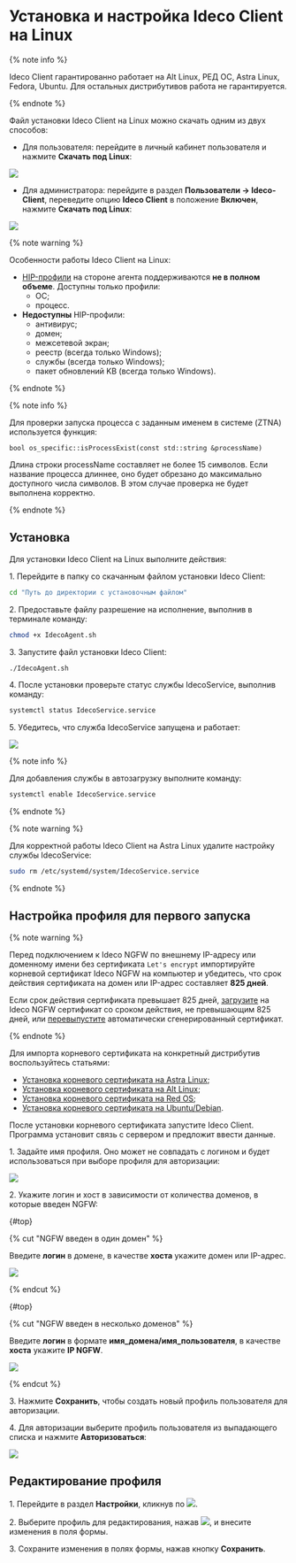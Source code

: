 # Установка и настройка Ideco Client на Linux

{% note info %}

Ideco Client гарантированно работает на Alt Linux, РЕД ОС, Astra Linux, Fedora, Ubuntu. Для остальных дистрибутивов работа не гарантируется.

{% endnote %}

Файл установки Ideco Client на Linux можно скачать одним из двух способов:

* Для пользователя: перейдите в личный кабинет пользователя и нажмите **Скачать под Linux**:

![](../../../../_images/ideco-client7.png)

* Для администратора: перейдите в раздел **Пользователи -> Ideco-Client**, переведите опцию **Ideco Client** в положение **Включен**, нажмите **Скачать под Linux**:

![](../../../../_images/ideco-client5.png)

{% note warning %}

Особенности работы Ideco Client на Linux:

* [HIP-профили](../../../../ngfw/settings/users/hip-profiles.md) на стороне агента поддерживаются **не в полном объеме**. Доступны только профили:
    * ОС;
    * процесс.
* **Недоступны** HIP-профили:
    * антивирус;
    * домен;
    * межсетевой экран;
    * реестр (всегда только Windows);
    * службы (всегда только Windows);
    * пакет обновлений KB (всегда только Windows).

{% endnote %}

{% note info %}

Для проверки запуска процесса с заданным именем в системе (ZTNA) используется функция:

```
bool os_specific::isProcessExist(const std::string &processName)
```

Длина строки processName составляет не более 15 символов. Если название процесса длиннее, оно будет обрезано до максимально доступного числа символов. В этом случае проверка не будет выполнена корректно.

{% endnote %}

## Установка

Для установки Ideco Client на Linux выполните действия:

1\. Перейдите в папку со скачанным файлом установки Ideco Client:

```bash
cd "Путь до директории с установочным файлом"
```

2\. Предоставьте файлу разрешение на исполнение, выполнив в терминале команду:

```bash
chmod +x IdecoAgent.sh
```

3\. Запустите файл установки Ideco Client:

```bash
./IdecoAgent.sh
```

4\. После установки проверьте статус службы IdecoService, выполнив команду:

```bash
systemctl status IdecoService.service
```

5\. Убедитесь, что служба IdecoService запущена и работает:

![](../../../../_images/ideco-client-linux2.png)

{% note info %}

Для добавления службы в автозагрузку выполните команду:

```bash
systemctl enable IdecoService.service
```

{% endnote %}

{% note warning %}

Для корректной работы Ideco Client на Astra Linux удалите настройку службы IdecoService:

```bash
sudo rm /etc/systemd/system/IdecoService.service
```

{% endnote %}

## Настройка профиля для первого запуска

{% note warning %}

Перед подключением к Ideco NGFW по внешнему IP-адресу или доменному имени без сертификата `Let's encrypt` импортируйте корневой сертификат Ideco NGFW на компьютер и убедитесь, что срок действия сертификата на домен или IP-адрес составляет **825 дней**.

Если срок действия сертификата превышает 825 дней, [загрузите](../../../../ngfw/settings/services/certificates/upload-ssl-certificate-to-server.md) на Ideco NGFW сертификат со сроком действия, не превышающим 825 дней, или [перевыпустите](../../../../ngfw/settings/services/certificates/README.md#процесс-перевыпуска-сертификата) автоматически сгенерированный сертификат.

{% endnote %}

Для импорта корневого сертификата на конкретный дистрибутив воспользуйтесь статьями:

* [Установка корневого сертификата на Astra Linux](https://wiki.astralinux.ru/termidesk-help/4.3.1/dokumentatsiya/ekspluatatsionnaya-dokumentatsiya/termidesk-nastrojka-programmnogo-kompleksa/sistemnye-nastrojki/ustanovka-kornevogo-sertifikata-tsentra-sertifikatsii-v-termidesk);
* [Установка корневого сертификата на Alt Linux](https://www.altlinux.org/%D0%A3%D1%81%D1%82%D0%B0%D0%BD%D0%BE%D0%B2%D0%BA%D0%B0_%D0%BA%D0%BE%D1%80%D0%BD%D0%B5%D0%B2%D0%BE%D0%B3%D0%BE_%D1%81%D0%B5%D1%80%D1%82%D0%B8%D1%84%D0%B8%D0%BA%D0%B0%D1%82%D0%B0);
* [Установка корневого сертификата на Red OS](https://redos.red-soft.ru/base/redos-7_3/7_3-security/7_3-ext-szi/7_3-cpro/7_3-certs-cryptopro/?nocache=1729509457983);
* [Установка корневого сертификата на Ubuntu/Debian](https://manuals.gfi.com/en/kerio/connect/content/server-configuration/ssl-certificates/adding-trusted-root-certificates-to-the-server-1605.html).

После установки корневого сертификата запустите Ideco Client. Программа установит связь с сервером и предложит ввести данные.

1\. Задайте имя профиля. Оно может не совпадать с логином и будет использоваться при выборе профиля для авторизации:

![](../../../../_images/ideco-client-linux3.png)

2\. Укажите логин и хост в зависимости от количества доменов, в которые введен NGFW:

{#top}

{% cut "NGFW введен в один домен" %}

Введите **логин** в домене, в качестве **хоста** укажите домен или IP-адрес.

![](../../../../_images/ideco-client-linux4.png)

{% endcut %}

{#top}

{% cut "NGFW введен в несколько доменов" %}

Введите **логин** в формате **имя_домена/имя_пользователя**, в качестве **хоста** укажите **IP NGFW**.

![](../../../../_images/ideco-client-linux5.png)

{% endcut %}

3\. Нажмите **Сохранить**, чтобы создать новый профиль пользователя для авторизации.

4\. Для авторизации выберите профиль пользователя из выпадающего списка и нажмите **Авторизоваться**:

![](../../../../_images/ideco-client-linux6.png)

## Редактирование профиля

1\. Перейдите в раздел **Настройки**, кликнув по ![](../../../../_images/icon-gear2.png).

2\. Выберите профиль для редактирования, нажав ![](../../../../_images/icon-edit.png), и внесите изменения в поля формы.

3\. Сохраните изменения в полях формы, нажав кнопку **Сохранить**.